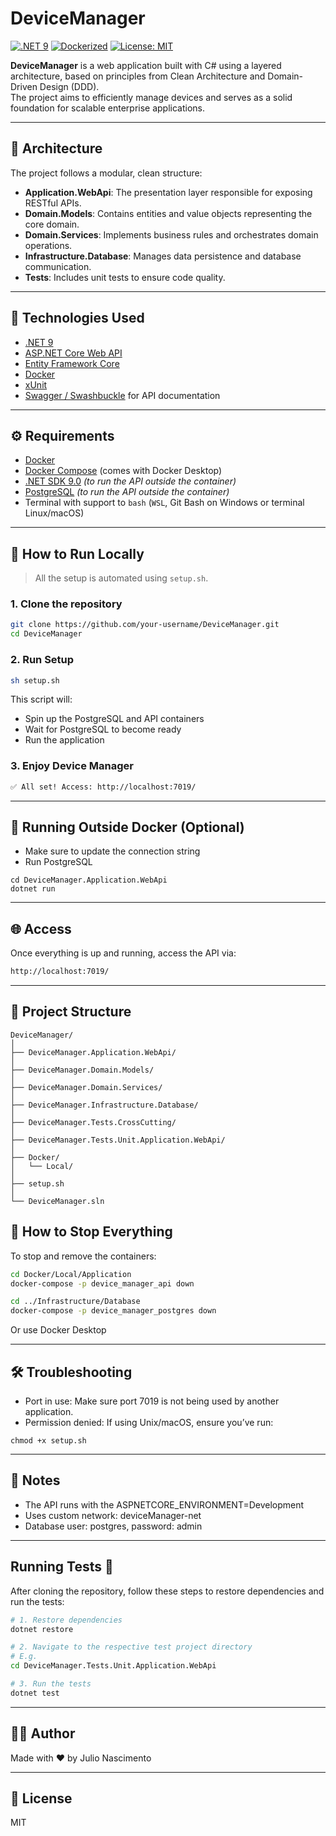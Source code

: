 # DeviceManager

[![.NET 9](https://img.shields.io/badge/.NET-9.0-purple)](https://dotnet.microsoft.com/en-us/download/dotnet/9.0)
[![Dockerized](https://img.shields.io/badge/Docker-blue)](https://www.docker.com/)
[![License: MIT](https://img.shields.io/badge/License-MIT-yellow.svg)](LICENSE)

**DeviceManager** is a web application built with C# using a layered architecture, based on principles from Clean Architecture and Domain-Driven Design (DDD).  
The project aims to efficiently manage devices and serves as a solid foundation for scalable enterprise applications.

---

## 🧱 Architecture

The project follows a modular, clean structure:

- **Application.WebApi**: The presentation layer responsible for exposing RESTful APIs.
- **Domain.Models**: Contains entities and value objects representing the core domain.
- **Domain.Services**: Implements business rules and orchestrates domain operations.
- **Infrastructure.Database**: Manages data persistence and database communication.
- **Tests**: Includes unit tests to ensure code quality.

---

## 🚀 Technologies Used

- [.NET 9](https://dotnet.microsoft.com/en-us/download/dotnet/9.0)
- [ASP.NET Core Web API](https://learn.microsoft.com/en-us/aspnet/core/web-api)
- [Entity Framework Core](https://learn.microsoft.com/en-us/ef/core/)
- [Docker](https://www.docker.com/)
- [xUnit](https://xunit.net/)
- [Swagger / Swashbuckle](https://swagger.io/) for API documentation

---

## ⚙️ Requirements

- [Docker](https://www.docker.com/)
- [Docker Compose](https://docs.docker.com/compose/install/) (comes with Docker Desktop)
- [.NET SDK 9.0](https://dotnet.microsoft.com/en-us/download) *(to run the API outside the container)*
- [PostgreSQL](https://www.postgresql.org/) *(to run the API outside the container)*
- Terminal with support to `bash` (`WSL`, Git Bash on Windows or terminal Linux/macOS)

---

## 🧪 How to Run Locally

> All the setup is automated using `setup.sh`.

### 1. Clone the repository
```bash
git clone https://github.com/your-username/DeviceManager.git
cd DeviceManager
```

### 2. Run Setup
```bash
sh setup.sh
```

This script will:

- Spin up the PostgreSQL and API containers
- Wait for PostgreSQL to become ready
- Run the application

### 3. Enjoy Device Manager
```bash
✅ All set! Access: http://localhost:7019/
```

---

## 🧰 Running Outside Docker (Optional)
- Make sure to update the connection string
- Run PostgreSQL
```
cd DeviceManager.Application.WebApi
dotnet run
```


---

## 🌐 Access
Once everything is up and running, access the API via:
```bash
http://localhost:7019/
```

---

## 📂 Project Structure
```pgsql
DeviceManager/
│ 
├── DeviceManager.Application.WebApi/
│ 
├── DeviceManager.Domain.Models/
│ 
├── DeviceManager.Domain.Services/
│ 
├── DeviceManager.Infrastructure.Database/
│ 
├── DeviceManager.Tests.CrossCutting/
│ 
├── DeviceManager.Tests.Unit.Application.WebApi/
│ 
├── Docker/
│   └── Local/
│ 
├── setup.sh
│ 
└── DeviceManager.sln
```

## 🧼 How to Stop Everything
To stop and remove the containers:
```bash
cd Docker/Local/Application
docker-compose -p device_manager_api down

cd ../Infrastructure/Database
docker-compose -p device_manager_postgres down
```
Or use Docker Desktop

---

## 🛠️ Troubleshooting
- Port in use: Make sure port 7019 is not being used by another application.
- Permission denied: If using Unix/macOS, ensure you’ve run:
````
chmod +x setup.sh
````

---

## 📌 Notes
- The API runs with the ASPNETCORE_ENVIRONMENT=Development
- Uses custom network: deviceManager-net
- Database user: postgres, password: admin

---

## Running Tests 🔬

After cloning the repository, follow these steps to restore dependencies and run the tests:

```bash
# 1. Restore dependencies
dotnet restore

# 2. Navigate to the respective test project directory
# E.g.
cd DeviceManager.Tests.Unit.Application.WebApi

# 3. Run the tests
dotnet test
```
---

## 🧑‍💻 Author
Made with ❤️ by Julio Nascimento

---

## 📃 License
MIT
